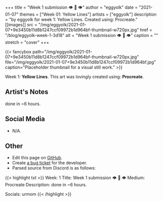 +++
title =       "Week 1 submission 👁️ 👄 👁️"
author =      "eggyolk"
date =        "2021-01-07"
themes =      ["Week 01: Yellow Lines"]
artists =     ["eggyolk"]
description = "by eggyolk for week 1: Yellow Lines. Created using: Procreate."
[[images]]
      src = "/img/eggyolk/2021-01-07+9e3450b11d8b1247ccf09972b1d964bf-thumbnail-w720px.jpg"
      href = "/blog/eggyolk-week-1-3d18"
      alt = "Week 1 submission 👁️ 👄 👁️"
      caption = ""
      stretch = "cover"
+++

{{< fancybox path="/img/eggyolk/2021-01-07+9e3450b11d8b1247ccf09972b1d964bf-thumbnail-w720px.jpg" file="/img/eggyolk/2021-01-07+9e3450b11d8b1247ccf09972b1d964bf.jpg" caption="Placeholder thumbnail for a visual still work." >}}


Week 1: **Yellow Lines**. This art was lovingly created using: **Procreate**.

## Artist's Notes

done in ~6 hours.

## Social Media

- N/A.

## Other

- Edit this page on [GitHub](https://github.com/teaminkling/web-refresh/edit/main/content/blog/eggyolk-week-1-3d18.md).
- Create [a bug ticket](https://github.com/teaminkling/web-refresh/issues/new?assignees=&labels=bug&template=problem-report.md&title=) for the developer.
- Parsed source from Discord is as follows:

{{< highlight txt >}}
Week: 1
Title: Week 1 submission 👁️ 👄 👁️ 
Medium: Procreate
Description: done in ~6 hours.

Socials: urmom
{{< /highlight >}}